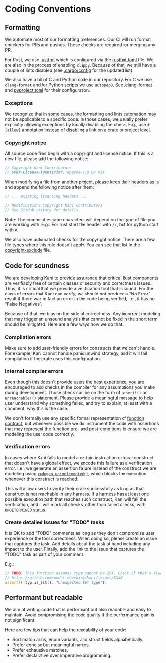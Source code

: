 # Coding Conventions

## Formatting

We automate most of our formatting preferences. Our CI will run format checkers for PRs and pushes.
These checks are required for merging any PR.

For Rust, we use [rustfmt](https://github.com/rust-lang/rustfmt)
which is configured via the [rustfmt.toml](https://github.com/model-checking/kani/blob/main/rustfmt.toml) file.
We are also in the process of enabling `clippy`.
Because of that, we still have a couple of lints disabled (see [.cargo/config](https://github.com/model-checking/kani/blob/main/.cargo/config.toml) for the updated list).

We also have a bit of C and Python code in our repository.
For C we use `clang-format` and for Python scripts we use `autopep8`.
See [.clang-format](https://githubcom/model-checking/kani/blob/main/.clang-format)
and [pyproject.toml](https://github.com/model-checking/kani/blob/main/scripts/pyproject.toml)
for their configuration.


### Exceptions

We recognize that in some cases, the formatting and lints automation may not be applicable to a specific code.
In those cases, we usually prefer explicitly allowing exceptions by locally disabling the check.
E.g., use `#[allow]` annotation instead of disabling a link on a crate or project level.

### Copyright notice

All source code files begin with a copyright and license notice. If this is a new file, please add the following notice:

```rust
// Copyright Kani Contributors
// SPDX-License-Identifier: Apache-2.0 OR MIT
```

When modifying a file from another project, please keep their headers as is and append the following notice after them:

```rust
// ... existing licensing headers ...

// Modifications Copyright Kani Contributors
// See GitHub history for details.
```

Note: The comment escape characters will depend on the type of file you are working with. E.g.: For rust start the 
header with `//`, but for python start with `#`.

We also have automated checks for the copyright notice.
There are a few file types where this rule doesn't apply.
You can see that list in the [copyright-exclude](
https://github.com/model-checking/kani/blob/main/scripts/ci/copyright-exclude) file.


## Code for soundness

We are developing Kani to provide assurance that critical Rust components are verifiably free of certain classes of
security and correctness issues.
Thus, it is critical that we provide a verification tool that is sound.
For the class of errors that Kani can verify, we should not produce a “No Error” result if there was in fact an
error in the code being verified, i.e., it has no
“False Negatives”.

Because of that, we bias on the side of correctness.
Any incorrect modeling
that may trigger an unsound analysis that cannot be fixed in the short term should be mitigated.
Here are a few ways how we do that.

### Compilation errors

Make sure to add user-friendly errors for constructs that we can't handle.
For example, Kani cannot handle panic unwind strategy, and it will fail compilation if the crate uses this
configuration.

### Internal compiler errors

Even though this doesn't provide users the best experience, you are encouraged to add checks in the compiler for any
assumptions you make during development.
Those check can be on the form of `assert!()` or `unreachable!()`
statement.
Please provide a meaningful message to help user understand why something failed, and try to explain, at least with 
a comment, why this is the case.

We don't formally use any specific formal representation of [function contract](https://en.wikipedia.org/wiki/Design_by_contract),
but whenever possible we do instrument the code with assertions that may represent the function pre- and
post-conditions to ensure we are modeling the user code correctly.

### Verification errors

In cases where Kani fails to model a certain instruction or local construct that doesn't have a global effect,
we encode this failure as a verification error.
I.e., we generate an assertion failure instead of the construct we are modeling using
[`codegen_unimplemented()`](https://github.com/model-checking/kani/blob/f719b565968568335d9be03ef27c5d05bb8fd0b7/kani-compiler/src/codegen_cprover_gotoc/utils/utils.rs#L50),
which blocks the execution whenever this construct is reached.

This will allow users to verify their crate successfully as long as
that construct is not reachable in any harness. If a harness has at least one possible execution path that reaches
such construct, Kani will fail the verification, and it will mark all checks, other than failed checks, with 
`UNDETERMINED` status.

### Create detailed issues for "TODO" tasks

It is OK to add "TODO" comments as long as they don't compromise user experience or the tool correctness.
When doing so, please create an issue that captures the task.
Add details about the task at hand including any impact to the user.
Finally, add the link to the issue that captures the "TODO" task as part of your comment.

E.g.:
```rust
// TODO: This function assumes type cannot be ZST. Check if that's always the case.
// https://github.com/model-checking/kani/issues/XXXX
assert!(!typ.is_zst(), "Unexpected ZST type");
```

## Performant but readable

We aim at writing code that is performant but also readable and easy to maintain.
Avoid compromising the code quality if the performance gain is not significant.

Here are few tips that can help the readability of your code:

- Sort match arms, enum variants, and struct fields alphabetically.
- Prefer concise but meaningful names.
- Prefer exhaustive matches.
- Prefer declarative over imperative programming.